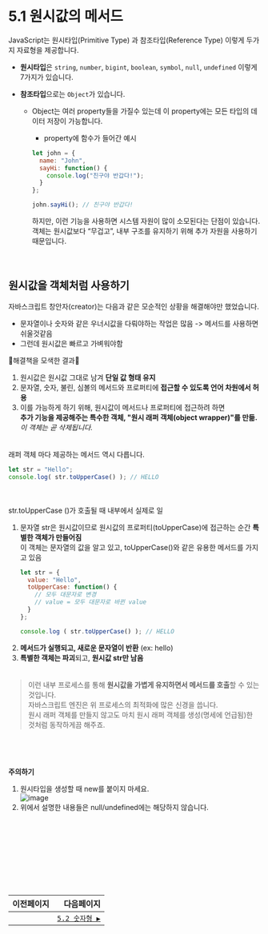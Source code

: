 # 5.1 원시값의 메서드   
JavaScript는 원시타입(Primitive Type) 과 참조타입(Reference Type) 이렇게 두가지 자료형을 제공합니다.   
- **원시타입**은 `string`, `number`, `bigint`, `boolean`, `symbol`, `null`, `undefined` 이렇게 7가지가 있습니다.   
- **참조타입**으로는 `Object`가 있습니다.   

  - Object는 여러 property들을 가질수 있는데 이 property에는 모든 타입의 데이터 저장이 가능합니다.   
    
    - property에 함수가 들어간 예시
    ```javascript
    let john = {
      name: "John",
      sayHi: function() {
        console.log("친구야 반갑다!");
      }
    };

    john.sayHi(); // 친구야 반갑다!
    ```
    하지만, 이런 기능을 사용하면 시스템 자원이 많이 소모된다는 단점이 있습니다.   
    객체는 원시값보다 “무겁고”, 내부 구조를 유지하기 위해 추가 자원을 사용하기 때문입니다.

　   
## 원시값을 객체처럼 사용하기   
<!-- 우리는 다양한 method를 사용하는데 이 method들이 어떻게 생겨났고, 어떻게 작동하는지에 대해 알아봅니다. -->
자바스크립트 창안자(creator)는 다음과 같은 모순적인 상황을 해결해야만 했었습니다.

- 문자열이나 숫자와 같은 우너시값을 다뤄야하는 작업은 많음 -> 메서드를 사용하면 쉬울것같음   
- 그런데 원시값은 빠르고 가벼워야함

🔽해결책을 모색한 결과🔽

1. 원시값은 원시값 그대로 남겨 **단일 값 형태 유지**
2. 문자열, 숫자, 불린, 심볼의 메서드와 프로퍼티에 **접근할 수 있도록 언어 차원에서 허용**
3. 이를 가능하게 하기 위해, 원시값이 메서드나 프로퍼티에 접근하려 하면    
**추가 기능을 제공해주는 특수한 객체, "원시 래퍼 객체(object wrapper)"를 만듦.**   
 _이 객체는 곧 삭제됩니다._   

　   
래퍼 객체 마다 제공하는 메서드 역시 다릅니다.

```javascript
let str = "Hello";
console.log( str.toUpperCase() ); // HELLO
```   
　   

str.toUpperCase ()가 호출될 때 내부에서 실제로 일
1. 문자열 str은 원시값이므로 원시값의 프로퍼티(toUpperCase)에 접근하는 순간 **특별한 객체가 만들어짐**   
    이 객체는 문자열의 값을 알고 있고, toUpperCase()와 같은 유용한 메서드를 가지고 있음
    ```javascript
    let str = {
      value: "Hello",
      toUpperCase: function() {
        // 모두 대문자로 변경
        // value = 모두 대문자로 바뀐 value
      }
    };

    console.log ( str.toUpperCase() ); // HELLO
    ```
2. **메서드가 실행되고, 새로운 문자열이 반환** (ex: hello)
3. **특별한 객체는 파괴**되고, **원시값 str만 남음**   
　   
> 이런 내부 프로세스를 통해 **원시값을 가볍게 유지하면서 메서드를 호출**할 수 있는 것입니다.   
> 자바스크립트 엔진은 위 프로세스의 최적화에 많은 신경을 씁니다.   
> 원시 래퍼 객체를 만들지 않고도 마치 원시 래퍼 객체를 생성(명세에 언급됨)한 것처럼 동작하게끔 해주죠.   

　   
　    
　   
**주의하기**
1. 원시타입을 생성할 때 new를 붙이지 마세요.   
![image](https://user-images.githubusercontent.com/70567818/121642998-42ee8880-cacc-11eb-9695-6f3955426fb8.png)   
2. 위에서 설명한 내용들은 null/undefined에는 해당하지 않습니다.

    
　   
　   
　   
　   
---   
|이전페이지|다음페이지|
|:---|---:|
||[`5.2 숫자형 ▶`](./5.2_number.md)|
